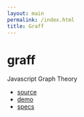 ```yaml
---
layout: main
permalink: /index.html
title: Graff
---
```


<script type="text/javascript" src="target/graff.js"></script>

graff
=====

Javascript Graph Theory

 * [source](https://github.com/kybernetikos/graff)
 * [demo](http://kybernetikos.github.io/graff/demo)
 * [specs](http://kybernetikos.github.io/graff/specs)


